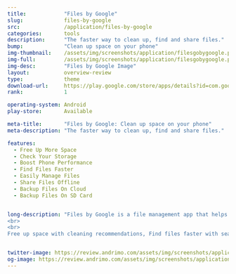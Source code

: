 ```yaml
---
title:            "Files by Google"
slug:             files-by-google
src:              /application/files-by-google
categories:       tools
description:      "The faster way to clean up, find and share files."
bump:             "Clean up space on your phone"
img-thumbnail:    /assets/img/screenshots/application/filesgobygoogle.png
img-full:         /assets/img/screenshots/application/filesgobygoogle.png
img-desc:         "Files by Google Image"
layout:           overview-review
type:             theme
download-url:     https://play.google.com/store/apps/details?id=com.google.android.apps.nbu.files&hl=en_IN
rank:             1

operating-system: Android
play-store:       Available

meta-title:       "Files by Google: Clean up space on your phone"
meta-description: "The faster way to clean up, find and share files."

features:
  - Free Up More Space
  - Check Your Storage
  - Boost Phone Performance
  - Find Files Faster
  - Easily Manage Files
  - Share Files Offline
  - Backup Files On Cloud
  - Backup Files On SD Card


long-description: "Files by Google is a file management app that helps you:
<br>
<br>
Free up space with cleaning recommendations, Find files faster with search and simple browsing, Share files offline with others, fast and without data, Back up files to the cloud to save you space on device"


twitter-image: https://review.andrimo.com/assets/img/screenshots/application/filesgobygoogle.png
og-image: https://review.andrimo.com/assets/img/screenshots/application/filesgobygoogle.png
---
```


